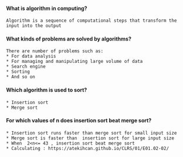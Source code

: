 #### What is algorithm in computing?
	Algorithm is a sequence of computational steps that transform the input into the output  

#### What kinds of problems are solved by algorithms?
	There are number of problems such as:
	* For data analysis
	* For managing and manipulating large volume of data
	* Search engine
	* Sorting
	* And so on
	
#### Which algorithm is used to sort?
	* Insertion sort
	* Merge sort
	
#### For which values of n does insertion sort beat merge sort?
	* Insertion sort runs faster than merge sort for small input size
	* Merge sort is faster than  insertion sort for large input size
	* When  2<n<= 43 , insertion sort beat merge sort
	* Calculating : https://atekihcan.github.io/CLRS/01/E01.02-02/
	
	
	
	
	
	